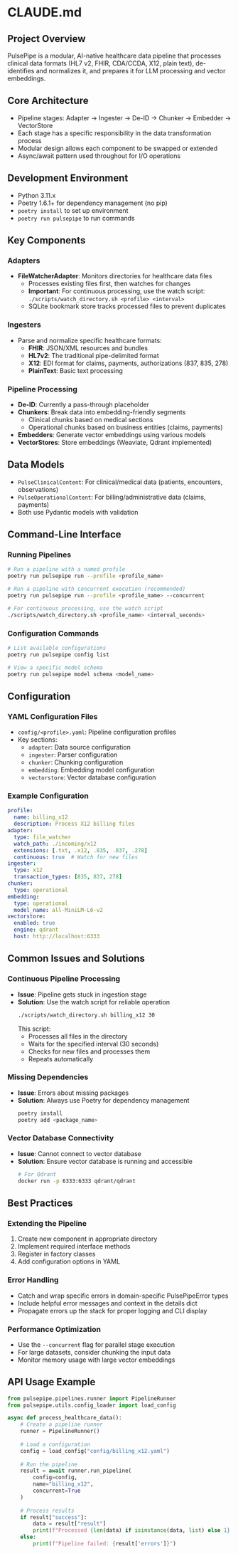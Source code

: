 # CLAUDE.md

## Project Overview
PulsePipe is a modular, AI-native healthcare data pipeline that processes clinical data formats (HL7 v2, FHIR, CDA/CCDA, X12, plain text), de-identifies and normalizes it, and prepares it for LLM processing and vector embeddings.

## Core Architecture
- Pipeline stages: Adapter → Ingester → De-ID → Chunker → Embedder → VectorStore
- Each stage has a specific responsibility in the data transformation process
- Modular design allows each component to be swapped or extended
- Async/await pattern used throughout for I/O operations

## Development Environment
- Python 3.11.x
- Poetry 1.6.1+ for dependency management (no pip)
- `poetry install` to set up environment
- `poetry run pulsepipe` to run commands

## Key Components

### Adapters
- **FileWatcherAdapter**: Monitors directories for healthcare data files
  - Processes existing files first, then watches for changes
  - **Important**: For continuous processing, use the watch script: `./scripts/watch_directory.sh <profile> <interval>`
  - SQLite bookmark store tracks processed files to prevent duplicates

### Ingesters
- Parse and normalize specific healthcare formats:
  - **FHIR**: JSON/XML resources and bundles
  - **HL7v2**: The traditional pipe-delimited format
  - **X12**: EDI format for claims, payments, authorizations (837, 835, 278)
  - **PlainText**: Basic text processing

### Pipeline Processing
- **De-ID**: Currently a pass-through placeholder
- **Chunkers**: Break data into embedding-friendly segments
  - Clinical chunks based on medical sections
  - Operational chunks based on business entities (claims, payments)
- **Embedders**: Generate vector embeddings using various models
- **VectorStores**: Store embeddings (Weaviate, Qdrant implemented)

## Data Models
- `PulseClinicalContent`: For clinical/medical data (patients, encounters, observations)
- `PulseOperationalContent`: For billing/administrative data (claims, payments)
- Both use Pydantic models with validation

## Command-Line Interface

### Running Pipelines
```bash
# Run a pipeline with a named profile
poetry run pulsepipe run --profile <profile_name>

# Run a pipeline with concurrent execution (recommended)
poetry run pulsepipe run --profile <profile_name> --concurrent

# For continuous processing, use the watch script
./scripts/watch_directory.sh <profile_name> <interval_seconds>
```

### Configuration Commands
```bash
# List available configurations
poetry run pulsepipe config list

# View a specific model schema
poetry run pulsepipe model schema <model_name>
```

## Configuration

### YAML Configuration Files
- `config/<profile>.yaml`: Pipeline configuration profiles
- Key sections:
  - `adapter`: Data source configuration
  - `ingester`: Parser configuration
  - `chunker`: Chunking configuration
  - `embedding`: Embedding model configuration
  - `vectorstore`: Vector database configuration

### Example Configuration
```yaml
profile:
  name: billing_x12
  description: Process X12 billing files
adapter:
  type: file_watcher
  watch_path: ./incoming/x12
  extensions: [.txt, .x12, .835, .837, .278]
  continuous: true  # Watch for new files
ingester:
  type: x12
  transaction_types: [835, 837, 278]
chunker:
  type: operational
embedding:
  type: operational
  model_name: all-MiniLM-L6-v2
vectorstore:
  enabled: true
  engine: qdrant
  host: http://localhost:6333
```

## Common Issues and Solutions

### Continuous Pipeline Processing
- **Issue**: Pipeline gets stuck in ingestion stage
- **Solution**: Use the watch script for reliable operation
  ```bash
  ./scripts/watch_directory.sh billing_x12 30
  ```
  This script:
  - Processes all files in the directory
  - Waits for the specified interval (30 seconds)
  - Checks for new files and processes them
  - Repeats automatically

### Missing Dependencies
- **Issue**: Errors about missing packages
- **Solution**: Always use Poetry for dependency management
  ```bash
  poetry install
  poetry add <package_name>
  ```

### Vector Database Connectivity
- **Issue**: Cannot connect to vector database
- **Solution**: Ensure vector database is running and accessible
  ```bash
  # For Qdrant
  docker run -p 6333:6333 qdrant/qdrant
  ```

## Best Practices

### Extending the Pipeline
1. Create new component in appropriate directory
2. Implement required interface methods
3. Register in factory classes
4. Add configuration options in YAML

### Error Handling
- Catch and wrap specific errors in domain-specific PulsePipeError types
- Include helpful error messages and context in the details dict
- Propagate errors up the stack for proper logging and CLI display

### Performance Optimization
- Use the `--concurrent` flag for parallel stage execution
- For large datasets, consider chunking the input data
- Monitor memory usage with large vector embeddings

## API Usage Example
```python
from pulsepipe.pipelines.runner import PipelineRunner
from pulsepipe.utils.config_loader import load_config

async def process_healthcare_data():
    # Create a pipeline runner
    runner = PipelineRunner()
    
    # Load a configuration
    config = load_config("config/billing_x12.yaml")
    
    # Run the pipeline
    result = await runner.run_pipeline(
        config=config,
        name="billing_x12",
        concurrent=True
    )
    
    # Process results
    if result["success"]:
        data = result["result"]
        print(f"Processed {len(data) if isinstance(data, list) else 1} items")
    else:
        print(f"Pipeline failed: {result['errors']}")
```